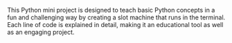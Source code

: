 This Python mini project is designed to teach basic Python concepts in a fun and challenging way by creating a slot machine that runs in the terminal. Each line of code is explained in detail, making it an educational tool as well as an engaging project.

